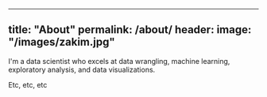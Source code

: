 


---
title: "About"
permalink: /about/
header:
  image: "/images/zakim.jpg"
---

I'm a data scientist who excels at data wrangling, machine learning, exploratory analysis, and data visualizations.

Etc, etc, etc
<!--stackedit_data:
eyJoaXN0b3J5IjpbLTE1Mjk0OTczMjIsMjEyNzk4NTUwNiw3Mz
A5OTgxMTZdfQ==
-->